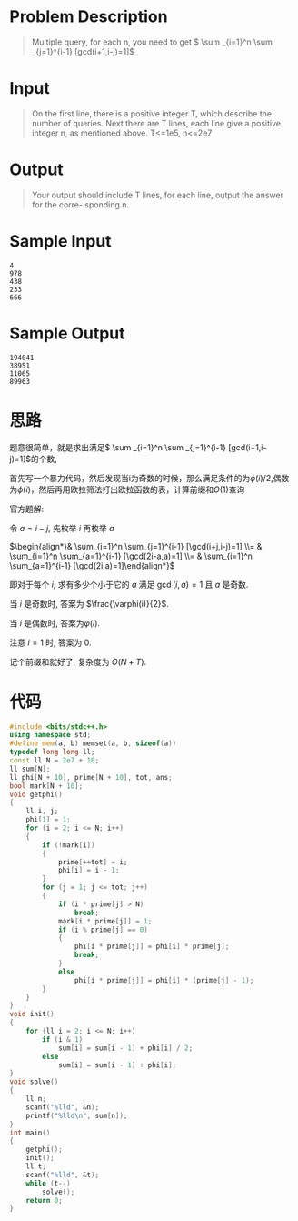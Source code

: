 # Problem Description

> Multiple query, for each n, you need to get
> $ \sum _{i=1}^n \sum _{j=1}^{i-1} [gcd(i+1,i-j)=1]$

# Input

> On the first line, there is a positive integer T, which describe the number of queries. Next there are T lines, each line give a positive integer n, as mentioned above.
> T<=1e5, n<=2e7 

# Output

> Your output should include T lines, for each line, output the answer for the corre- sponding n.

# Sample Input

```
4
978
438
233
666
```

# Sample Output

```
194041
38951
11065
89963
```

# 思路

题意很简单，就是求出满足$ \sum _{i=1}^n \sum _{j=1}^{i-1} [gcd(i+1,i-j)=1]$的个数,

首先写一个暴力代码，然后发现当i为奇数的时候，那么满足条件的为$\phi(i)/2$,偶数为$\phi(i)$，然后再用欧拉筛法打出欧拉函数的表，计算前缀和$O(1)$查询

官方题解:

令 $a=i-j$, 先枚举 $i$ 再枚举 $a$

$\begin{align*}& \sum_{i=1}^n \sum_{j=1}^{i-1} [\gcd(i+j,i-j)=1] \\= & \sum_{i=1}^n \sum_{a=1}^{i-1} [\gcd(2i-a,a)=1] \\= & \sum_{i=1}^n \sum_{a=1}^{i-1} [\gcd(2i,a)=1]\end{align*}$

即对于每个 $i$, 求有多少个小于它的 $a$ 满足 $\gcd(i,a)=1$ 且 $a$ 是奇数.

当 $i$ 是奇数时, 答案为 $\frac{\varphi(i)}{2}$.

当 $i$ 是偶数时, 答案为$\varphi(i)$.

注意 $i=1$ 时, 答案为 $0$.

记个前缀和就好了, 复杂度为 $O(N+T)$.



# 代码

```cpp
#include <bits/stdc++.h>
using namespace std;
#define mem(a, b) memset(a, b, sizeof(a))
typedef long long ll;
const ll N = 2e7 + 10;
ll sum[N];
ll phi[N + 10], prime[N + 10], tot, ans;
bool mark[N + 10];
void getphi()
{
    ll i, j;
    phi[1] = 1;
    for (i = 2; i <= N; i++)
    {
        if (!mark[i])
        {
            prime[++tot] = i;
            phi[i] = i - 1;
        }
        for (j = 1; j <= tot; j++)
        {
            if (i * prime[j] > N)
                break;
            mark[i * prime[j]] = 1;
            if (i % prime[j] == 0)
            {
                phi[i * prime[j]] = phi[i] * prime[j];
                break;
            }
            else
                phi[i * prime[j]] = phi[i] * (prime[j] - 1);
        }
    }
}
void init()
{
    for (ll i = 2; i <= N; i++)
        if (i & 1)
            sum[i] = sum[i - 1] + phi[i] / 2;
        else
            sum[i] = sum[i - 1] + phi[i];
}
void solve()
{
    ll n;
    scanf("%lld", &n);
    printf("%lld\n", sum[n]);
}
int main()
{
    getphi();
    init();
    ll t;
    scanf("%lld", &t);
    while (t--)
        solve();
    return 0;
}
```


